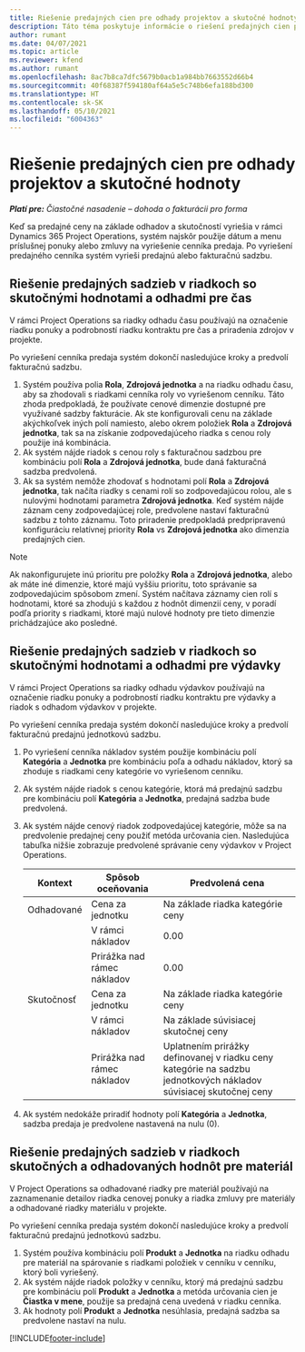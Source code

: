 ```yaml
---
title: Riešenie predajných cien pre odhady projektov a skutočné hodnoty
description: Táto téma poskytuje informácie o riešení predajných cien pri odhadoch a skutočných hodnotách.
author: rumant
ms.date: 04/07/2021
ms.topic: article
ms.reviewer: kfend
ms.author: rumant
ms.openlocfilehash: 8ac7b8ca7dfc5679b0acb1a984bb7663552d66b4
ms.sourcegitcommit: 40f68387f594180af64a5e5c748b6efa188bd300
ms.translationtype: HT
ms.contentlocale: sk-SK
ms.lasthandoff: 05/10/2021
ms.locfileid: "6004363"
---
```

# <a name="resolve-sales-prices-for-project-estimates-and-actuals"></a>Riešenie predajných cien pre odhady projektov a skutočné hodnoty

_**Platí pre:** Čiastočné nasadenie – dohoda o fakturácii pro forma_

Keď sa predajné ceny na základe odhadov a skutočností vyriešia v rámci Dynamics 365 Project Operations, systém najskôr použije dátum a menu príslušnej ponuky alebo zmluvy na vyriešenie cenníka predaja. Po vyriešení predajného cenníka systém vyrieši predajnú alebo fakturačnú sadzbu.

## <a name="resolve-sales-rates-on-actual-and-estimate-lines-for-time"></a>Riešenie predajných sadzieb v riadkoch so skutočnými hodnotami a odhadmi pre čas

V rámci Project Operations sa riadky odhadu času používajú na označenie riadku ponuky a podrobností riadku kontraktu pre čas a priradenia zdrojov v projekte.

Po vyriešení cenníka predaja systém dokončí nasledujúce kroky a predvolí fakturačnú sadzbu.

1. Systém používa polia **Rola**, **Zdrojová jednotka** a na riadku odhadu času, aby sa zhodovali s riadkami cenníka roly vo vyriešenom cenníku. Táto zhoda predpokladá, že používate cenové dimenzie dostupné pre využívané sadzby fakturácie. Ak ste konfigurovali cenu na základe akýchkoľvek iných polí namiesto, alebo okrem položiek **Rola** a **Zdrojová jednotka**, tak sa na získanie zodpovedajúceho riadka s cenou roly použije iná kombinácia.
2. Ak systém nájde riadok s cenou roly s fakturačnou sadzbou pre kombináciu polí **Rola** a **Zdrojová jednotka**, bude daná fakturačná sadzba predvolená.
3. Ak sa systém nemôže zhodovať s hodnotami polí **Rola** a **Zdrojová jednotka**, tak načíta riadky s cenami rolí so zodpovedajúcou rolou, ale s nulovými hodnotami parametra **Zdrojová jednotka**. Keď systém nájde záznam ceny zodpovedajúcej role, predvolene nastaví fakturačnú sadzbu z tohto záznamu. Toto priradenie predpokladá predpripravenú konfiguráciu relatívnej priority **Rola** vs **Zdrojová jednotka** ako dimenzia predajných cien.

> [!NOTE]
> Ak nakonfigurujete inú prioritu pre položky **Rola** a **Zdrojová jednotka**, alebo ak máte iné dimenzie, ktoré majú vyššiu prioritu, toto správanie sa zodpovedajúcim spôsobom zmení. Systém načítava záznamy cien rolí s hodnotami, ktoré sa zhodujú s každou z hodnôt dimenzií ceny, v poradí podľa priority s riadkami, ktoré majú nulové hodnoty pre tieto dimenzie prichádzajúce ako posledné.

## <a name="resolve-sales-rates-on-actual-and-estimate-lines-for-expense"></a>Riešenie predajných sadzieb v riadkoch so skutočnými hodnotami a odhadmi pre výdavky

V rámci Project Operations sa riadky odhadu výdavkov používajú na označenie riadku ponuky a podrobností riadku kontraktu pre výdavky a riadok s odhadom výdavkov v projekte.

Po vyriešení cenníka predaja systém dokončí nasledujúce kroky a predvolí fakturačnú predajnú jednotkovú sadzbu.

1. Po vyriešení cenníka nákladov systém použije kombináciu polí **Kategória** a **Jednotka** pre kombináciu poľa a odhadu nákladov, ktorý sa zhoduje s riadkami ceny kategórie vo vyriešenom cenníku.
2. Ak systém nájde riadok s cenou kategórie, ktorá má predajnú sadzbu pre kombináciu polí **Kategória** a **Jednotka**, predajná sadzba bude predvolená.
3. Ak systém nájde cenový riadok zodpovedajúcej kategórie, môže sa na predvolenie predajnej ceny použiť metóda určovania cien. Nasledujúca tabuľka nižšie zobrazuje predvolené správanie ceny výdavkov v Project Operations.

    | Kontext | Spôsob oceňovania | Predvolená cena |
    | --- | --- | --- |
    | Odhadované | Cena za jednotku | Na základe riadka kategórie ceny |
    | &nbsp; | V rámci nákladov | 0.00 |
    | &nbsp; | Prirážka nad rámec nákladov | 0.00 |
    | Skutočnosť | Cena za jednotku | Na základe riadka kategórie ceny |
    | &nbsp; | V rámci nákladov | Na základe súvisiacej skutočnej ceny |
    | &nbsp; | Prirážka nad rámec nákladov | Uplatnením prirážky definovanej v riadku ceny kategórie na sadzbu jednotkových nákladov súvisiacej skutočnej ceny |

4. Ak systém nedokáže priradiť hodnoty polí **Kategória** a **Jednotka**, sadzba predaja je predvolene nastavená na nulu (0).

## <a name="resolving-sales-rates-on-actual-and-estimate-lines-for-material"></a>Riešenie predajných sadzieb v riadkoch skutočných a odhadovaných hodnôt pre materiál

V Project Operations sa odhadované riadky pre materiál používajú na zaznamenanie detailov riadka cenovej ponuky a riadka zmluvy pre materiály a odhadované riadky materiálu v projekte.

Po vyriešení cenníka predaja systém dokončí nasledujúce kroky a predvolí fakturačnú predajnú jednotkovú sadzbu.

1. Systém používa kombináciu polí **Produkt** a **Jednotka** na riadku odhadu pre materiál na spárovanie s riadkami položiek v cenníku v cenníku, ktorý boli vyriešený.
2. Ak systém nájde riadok položky v cenníku, ktorý má predajnú sadzbu pre kombináciu polí **Produkt** a **Jednotka** a metóda určovania cien je **Čiastka v mene**, použije sa predajná cena uvedená v riadku cenníka.
3. Ak hodnoty polí **Produkt** a **Jednotka** nesúhlasia, predajná sadzba sa predvolene nastaví na nulu.

[!INCLUDE[footer-include](../../includes/footer-banner.md)]
